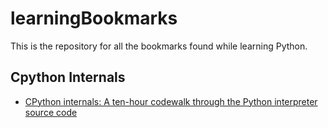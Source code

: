 # learningBookmarks
This is the repository for all the bookmarks found while learning Python.

## Cpython Internals ##
* [
CPython internals: A ten-hour codewalk through the Python interpreter source code](http://pgbovine.net/cpython-internals.htm)
